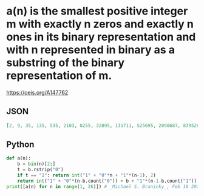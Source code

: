 # a\(n\) is the smallest positive integer m with exactly n zeros and exactly n ones in its binary representation and with n represented in binary as a substring of the binary representation of m\.
https://oeis.org/A147762
## JSON
```JSON
[2, 9, 35, 135, 535, 2103, 8255, 32895, 131711, 525695, 2098687, 8395263, 33561599, 134233087, 536887295, 2147516415, 8590229503, 34360360959, 137439608831, 549758566399, 2199026139135, 8796099051519, 35184378380287, 140737540784127, 562950007947263]
```
## Python
```Python
def a(n):
    b = bin(n)[2:]
    t = b.rstrip("0")
    if t == "1": return int("1" + "0"*n + "1"*(n-1), 2)
    return int("1" + "0"*(n-b.count("0")) + b + "1"*(n-1-b.count("1")), 2)
print([a(n) for n in range(1, 26)]) # _Michael S. Branicky_, Feb 18 2023
```
